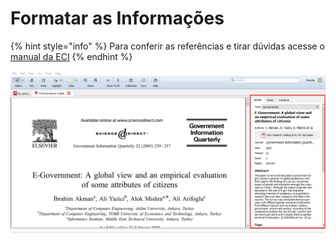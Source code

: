 # Formatar as Informações

{% hint style="info" %}
Para conferir as referências e tirar dúvidas acesse o [manual da ECI](http://normalizacao.eci.ufmg.br/?Refer%EAncias)
{% endhint %}

![](../../.gitbook/assets/image%20%2817%29.png)

